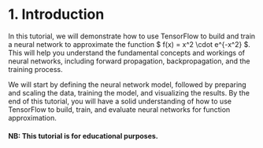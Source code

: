 # 1. Introduction

In this tutorial, we will demonstrate how to use TensorFlow to build and train a neural network to approximate the function $ f(x) = x^2 \cdot e^{-x^2} $. This will help you understand the fundamental concepts and workings of neural networks, including forward propagation, backpropagation, and the training process.

We will start by defining the neural network model, followed by preparing and scaling the data, training the model, and visualizing the results. By the end of this tutorial, you will have a solid understanding of how to use TensorFlow to build, train, and evaluate neural networks for function approximation.

#### NB: This tutorial is for educational purposes.
